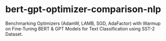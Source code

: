 # bert-gpt-optimizer-comparison-nlp
Benchmarking Optimizers (AdamW, LAMB, SGD, AdaFactor) with Warmup on Fine-Tuning BERT &amp; GPT Models for Text Classification using SST-2 Dataset.
